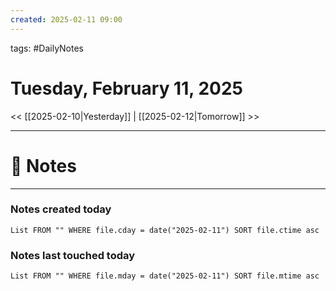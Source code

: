 ```yaml
---
created: 2025-02-11 09:00
---
```

tags: #DailyNotes

# Tuesday, February 11, 2025

<< [[2025-02-10|Yesterday]] | [[2025-02-12|Tomorrow]] >>

---
# 📝 Notes





---
### Notes created today
```dataview
List FROM "" WHERE file.cday = date("2025-02-11") SORT file.ctime asc
```

### Notes last touched today
```dataview
List FROM "" WHERE file.mday = date("2025-02-11") SORT file.mtime asc
```
